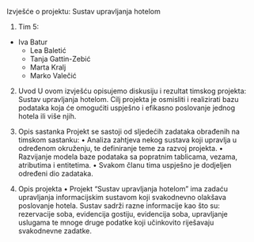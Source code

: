 Izvješće o projektu: Sustav upravljanja hotelom

1. Tim 5:
  - Iva Batur
	- Lea Baletić
	- Tanja Gattin-Zebić
	- Marta Kralj
	- Marko Valečić

2. Uvod
  U ovom izvješću opisujemo diskusiju i rezultat timskog projekta: Sustav upravljanja hotelom. Cilj projekta je osmisliti i realizirati bazu podataka koja će omogućiti uspješno i efikasno poslovanje jednog hotela ili više njih.

3. Opis sastanka
Projekt se sastoji od sljedećih zadataka obrađenih na timskom sastanku:
•	Analiza zahtjeva nekog sustava koji upravlja u određenom okruženju, te definiranje teme za razvoj projekta.
•	Razvijanje modela baze podataka sa popratnim tablicama, vezama, atributima i entitetima.
•	Svakom članu tima uspješno je dodjeljen određeni dio zadataka.


4. Opis projekta
•	Projekt “Sustav upravljanja hotelom” ima zadaću  upravljanja informacijskim sustavom koji svakodnevno olakšava poslovanje hotela. Sustav sadrži razne informacije kao što su: rezervacije soba, evidencija gostiju, evidencija soba, upravljanje uslugama te mnoge druge podatke koji   učinkovito riješavaju svakodnevne zadatke.
